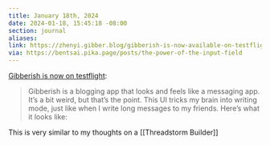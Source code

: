 ```yaml
---
title: January 18th, 2024
date: 2024-01-18, 15:45:18 -08:00
section: journal
aliases: 
link: https://zhenyi.gibber.blog/gibberish-is-now-available-on-testflight
via: https://bentsai.pika.page/posts/the-power-of-the-input-field
---
```

[Gibberish is now on testflight](https://zhenyi.gibber.blog/gibberish-is-now-available-on-testflight): 

> Gibberish is a blogging app that looks and feels like a messaging app. It’s a bit weird, but that’s the point. This UI tricks my brain into writing mode, just like when I write long messages to my friends. Here’s what it looks like:

This is very similar to my thoughts on a [[Threadstorm Builder]]
